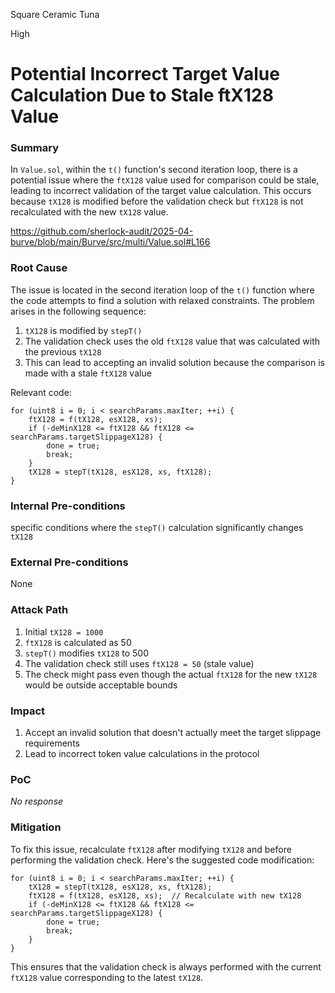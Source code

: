 Square Ceramic Tuna

High

# Potential Incorrect Target Value Calculation Due to Stale ftX128 Value

### Summary

In `Value.sol`, within the `t()` function's second iteration loop, there is a potential issue where the `ftX128` value used for comparison could be stale, leading to incorrect validation of the target value calculation. This occurs because `tX128` is modified before the validation check but `ftX128` is not recalculated with the new `tX128` value.

https://github.com/sherlock-audit/2025-04-burve/blob/main/Burve/src/multi/Value.sol#L166



### Root Cause

The issue is located in the second iteration loop of the `t()` function where the code attempts to find a solution with relaxed constraints. The problem arises in the following sequence:

1. `tX128` is modified by `stepT()`
2. The validation check uses the old `ftX128` value that was calculated with the previous `tX128`
3. This can lead to accepting an invalid solution because the comparison is made with a stale `ftX128` value

Relevant code:
```solidity
for (uint8 i = 0; i < searchParams.maxIter; ++i) {
    ftX128 = f(tX128, esX128, xs);
    if (-deMinX128 <= ftX128 && ftX128 <= searchParams.targetSlippageX128) {
        done = true;
        break;
    }
    tX128 = stepT(tX128, esX128, xs, ftX128);
}
```

### Internal Pre-conditions

specific conditions where the `stepT()` calculation significantly changes `tX128`

### External Pre-conditions

None

### Attack Path

1. Initial `tX128 = 1000`
2. `ftX128` is calculated as 50
3. `stepT()` modifies `tX128` to 500
4. The validation check still uses `ftX128 = 50` (stale value)
5. The check might pass even though the actual `ftX128` for the new `tX128` would be outside acceptable bounds


### Impact


1. Accept an invalid solution that doesn't actually meet the target slippage requirements
2. Lead to incorrect token value calculations in the protocol




### PoC

_No response_

### Mitigation

To fix this issue, recalculate `ftX128` after modifying `tX128` and before performing the validation check. Here's the suggested code modification:

```solidity
for (uint8 i = 0; i < searchParams.maxIter; ++i) {
    tX128 = stepT(tX128, esX128, xs, ftX128);
    ftX128 = f(tX128, esX128, xs);  // Recalculate with new tX128
    if (-deMinX128 <= ftX128 && ftX128 <= searchParams.targetSlippageX128) {
        done = true;
        break;
    }
}
```

This ensures that the validation check is always performed with the current `ftX128` value corresponding to the latest `tX128`.
